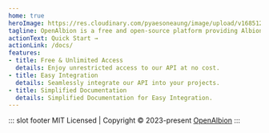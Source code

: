 ```yaml
---
home: true
heroImage: https://res.cloudinary.com/pyaesoneaung/image/upload/v1685124260/openalbion/favicon.png
tagline: OpenAlbion is a free and open-source platform providing Albion Online data and an API.
actionText: Quick Start →
actionLink: /docs/
features:
- title: Free & Unlimited Access
  details: Enjoy unrestricted access to our API at no cost.
- title: Easy Integration
  details: Seamlessly integrate our API into your projects.
- title: Simplified Documentation
  details: Simplified Documentation for Easy Integration.
---
```


::: slot footer
MIT Licensed | Copyright © 2023-present [OpenAlbion](https://github.com/OpenAlbion)
:::